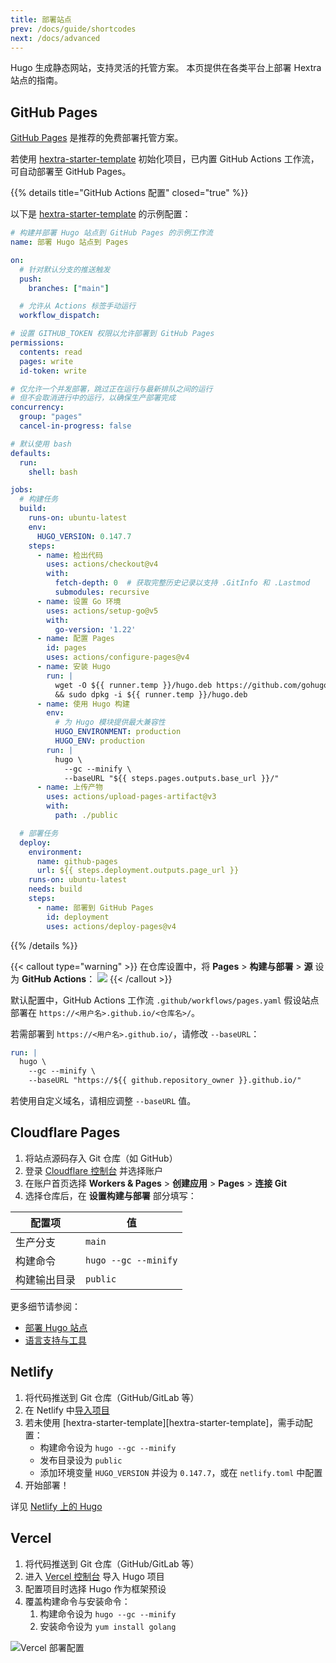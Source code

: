 ```yaml
---
title: 部署站点
prev: /docs/guide/shortcodes
next: /docs/advanced
---
```


Hugo 生成静态网站，支持灵活的托管方案。
本页提供在各类平台上部署 Hextra 站点的指南。

<!--more-->


## GitHub Pages

[GitHub Pages](https://docs.github.com/pages) 是推荐的免费部署托管方案。

若使用 [hextra-starter-template](https://github.com/imfing/hextra-starter-template) 初始化项目，已内置 GitHub Actions 工作流，可自动部署至 GitHub Pages。

{{% details title="GitHub Actions 配置" closed="true" %}}

以下是 [hextra-starter-template](https://github.com/imfing/hextra-starter-template) 的示例配置：

```yaml {filename=".github/workflows/pages.yaml"}
# 构建并部署 Hugo 站点到 GitHub Pages 的示例工作流
name: 部署 Hugo 站点到 Pages

on:
  # 针对默认分支的推送触发
  push:
    branches: ["main"]

  # 允许从 Actions 标签手动运行
  workflow_dispatch:

# 设置 GITHUB_TOKEN 权限以允许部署到 GitHub Pages
permissions:
  contents: read
  pages: write
  id-token: write

# 仅允许一个并发部署，跳过正在运行与最新排队之间的运行
# 但不会取消进行中的运行，以确保生产部署完成
concurrency:
  group: "pages"
  cancel-in-progress: false

# 默认使用 bash
defaults:
  run:
    shell: bash

jobs:
  # 构建任务
  build:
    runs-on: ubuntu-latest
    env:
      HUGO_VERSION: 0.147.7
    steps:
      - name: 检出代码
        uses: actions/checkout@v4
        with:
          fetch-depth: 0  # 获取完整历史记录以支持 .GitInfo 和 .Lastmod
          submodules: recursive
      - name: 设置 Go 环境
        uses: actions/setup-go@v5
        with:
          go-version: '1.22'
      - name: 配置 Pages
        id: pages
        uses: actions/configure-pages@v4
      - name: 安装 Hugo
        run: |
          wget -O ${{ runner.temp }}/hugo.deb https://github.com/gohugoio/hugo/releases/download/v${HUGO_VERSION}/hugo_extended_${HUGO_VERSION}_linux-amd64.deb \
          && sudo dpkg -i ${{ runner.temp }}/hugo.deb
      - name: 使用 Hugo 构建
        env:
          # 为 Hugo 模块提供最大兼容性
          HUGO_ENVIRONMENT: production
          HUGO_ENV: production
        run: |
          hugo \
            --gc --minify \
            --baseURL "${{ steps.pages.outputs.base_url }}/"
      - name: 上传产物
        uses: actions/upload-pages-artifact@v3
        with:
          path: ./public

  # 部署任务
  deploy:
    environment:
      name: github-pages
      url: ${{ steps.deployment.outputs.page_url }}
    runs-on: ubuntu-latest
    needs: build
    steps:
      - name: 部署到 GitHub Pages
        id: deployment
        uses: actions/deploy-pages@v4
```

{{% /details %}}


{{< callout type="warning" >}}
  在仓库设置中，将 **Pages** > **构建与部署** > **源** 设为 **GitHub Actions**：
  ![](https://user-images.githubusercontent.com/5097752/266784808-99676430-884e-42ab-b901-f6534a0d6eee.png)
{{< /callout >}}

默认配置中，GitHub Actions 工作流 `.github/workflows/pages.yaml` 假设站点部署在 `https://<用户名>.github.io/<仓库名>/`。

若需部署到 `https://<用户名>.github.io/`，请修改 `--baseURL`：

```yaml {filename=".github/workflows/pages.yaml",linenos=table,linenostart=54,hl_lines=[4]}
run: |
  hugo \
    --gc --minify \
    --baseURL "https://${{ github.repository_owner }}.github.io/"
```

若使用自定义域名，请相应调整 `--baseURL` 值。


## Cloudflare Pages

1. 将站点源码存入 Git 仓库（如 GitHub）
2. 登录 [Cloudflare 控制台](https://dash.cloudflare.com/) 并选择账户
3. 在账户首页选择 **Workers & Pages** > **创建应用** > **Pages** > **连接 Git**
4. 选择仓库后，在 **设置构建与部署** 部分填写：

| 配置项           | 值                   |
| ---------------- | -------------------- |
| 生产分支         | `main`               |
| 构建命令         | `hugo --gc --minify` |
| 构建输出目录     | `public`             |

更多细节请参阅：
- [部署 Hugo 站点](https://developers.cloudflare.com/pages/framework-guides/deploy-a-hugo-site/#deploy-with-cloudflare-pages)
- [语言支持与工具](https://developers.cloudflare.com/pages/platform/language-support-and-tools/)


## Netlify

1. 将代码推送到 Git 仓库（GitHub/GitLab 等）
2. 在 Netlify 中[导入项目](https://app.netlify.com/start)
3. 若未使用 [hextra-starter-template][hextra-starter-template]，需手动配置：
   - 构建命令设为 `hugo --gc --minify`
   - 发布目录设为 `public`
   - 添加环境变量 `HUGO_VERSION` 并设为 `0.147.7`，或在 `netlify.toml` 中配置
4. 开始部署！

详见 [Netlify 上的 Hugo](https://docs.netlify.com/integrations/frameworks/hugo/)


## Vercel

1. 将代码推送到 Git 仓库（GitHub/GitLab 等）
2. 进入 [Vercel 控制台](https://vercel.com/dashboard) 导入 Hugo 项目
3. 配置项目时选择 Hugo 作为框架预设
4. 覆盖构建命令与安装命令：
   1. 构建命令设为 `hugo --gc --minify`
   2. 安装命令设为 `yum install golang`

![Vercel 部署配置](https://github.com/imfing/hextra/assets/5097752/887d949b-8d05-413f-a2b4-7ab92192d0b3)